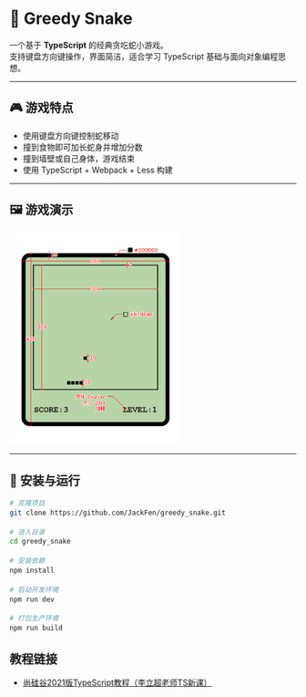 # 🐍 Greedy Snake
一个基于 **TypeScript** 的经典贪吃蛇小游戏。  
支持键盘方向键操作，界面简洁，适合学习 TypeScript 基础与面向对象编程思想。

---

## 🎮 游戏特点
- 使用键盘方向键控制蛇移动  
- 撞到食物即可加长蛇身并增加分数  
- 撞到墙壁或自己身体，游戏结束  
- 使用 TypeScript + Webpack + Less 构建  

---

## 🖼️ 游戏演示
<img src="./贪食蛇.png" alt="运行效果" width="60%"/>

---

## 🚀 安装与运行

```bash
# 克隆项目
git clone https://github.com/JackFen/greedy_snake.git

# 进入目录
cd greedy_snake

# 安装依赖
npm install

# 启动开发环境
npm run dev

# 打包生产环境
npm run build
```

## 教程链接
- [尚硅谷2021版TypeScript教程（李立超老师TS新课）](https://www.bilibili.com/video/BV1Xy4y1v7S2?p=22)